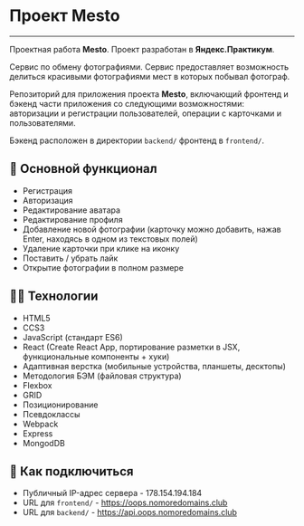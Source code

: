 # **Проект Mesto**
-----

Проектная работа **Mesto**. Проект разработан в **Яндекс.Практикум**.

Сервис по обмену фотографиями. Сервис предоставляет возможность делиться красивыми фотографиями мест в которых побывал фотограф.

Репозиторий для приложения проекта **Mesto**, включающий фронтенд и бэкенд части приложения со следующими возможностями: авторизации и регистрации пользователей, операции с карточками и пользователями.

Бэкенд расположен в директории `backend/` фронтенд в `frontend/`.

## 🧩 **Основной функционал**
- Регистрация
- Авторизация
- Редактирование аватара
- Редактирование профиля
- Добавление новой фотографии (карточку можно добавить, нажав Enter, находясь в одном из текстовых полей)
- Удаление карточки при клике на иконку
- Поставить / убрать лайк
- Открытие фотографии в полном размере

## 🤸‍♀️ **Технологии**
- HTML5
- CCS3
- JavaScript (стандарт ES6)
- React (Create React App, портирование разметки в JSX, функциональные компоненты + хуки)
- Адаптивная верстка (мобильные устройства, планшеты, десктопы)
- Методология БЭМ (файловая структура)
- Flexbox
- GRID
- Позиционирование
- Псевдоклассы
- Webpack
- Express
- MongodDB

## 🍏 **Как подключиться**
- Публичный IP-адрес сервера - 178.154.194.184
- URL для `frontend/` - https://oops.nomoredomains.club
- URL для `backend/` - https://api.oops.nomoredomains.club
